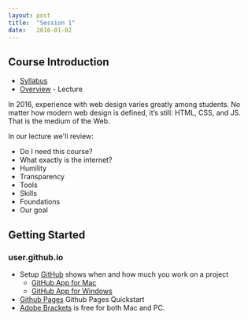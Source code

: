 ```yaml
---
layout: post
title:  "Session 1"
date:   2016-01-02
---
```

## Course Introduction

* [Syllabus](http://ianshea.github.io/DESN-368/syllabus/)
* [Overview](#) - Lecture

In 2016, experience with web design varies greatly among students. No matter how modern web design is defined, it’s still: HTML, CSS, and JS. That is the medium of the Web.

In our lecture we'll review:

* Do I need this course?
* What exactly is the internet?
* Humility
* Transparency
* Tools
* Skills
* Foundations
* Our goal

## Getting Started

### user.github.io

* Setup [GitHub](https://github.com/join) shows when and how much you work on a project
  * [GitHub App for Mac](http://mac.github.com/)
  * [GitHub App for Windows](http://windows.github.com/)
* [Github Pages](https://pages.github.com/) Github Pages Quickstart
* [Adobe Brackets](http://brackets.io/) is free for both Mac and PC.
